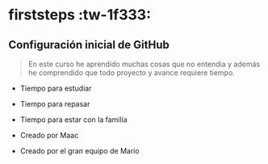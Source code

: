 # firststeps :tw-1f333:
## Configuración inicial de GitHub

> En este curso he aprendido muchas cosas que no entendia y además he comprendido que todo proyecto y avance requiere tiempo.

- Tiempo para estudiar
- Tiempo para repasar
- Tiempo para estar con la familia

- Creado por Maac

* Creado por el gran equipo de Mario 
